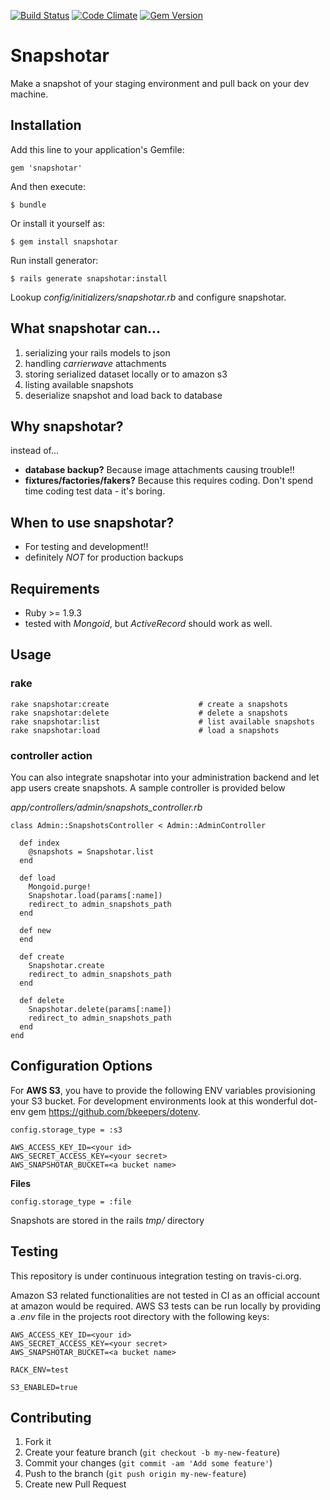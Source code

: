 [![Build Status](https://travis-ci.org/elchbenny/snapshotar.svg?branch=master)](https://travis-ci.org/elchbenny/snapshotar)
[![Code Climate](https://codeclimate.com/github/elchbenny/snapshotar.png)](https://codeclimate.com/github/elchbenny/snapshotar)
[![Gem Version](https://badge.fury.io/rb/snapshotar.svg)](http://badge.fury.io/rb/snapshotar)

# Snapshotar

Make a snapshot of your staging environment and pull back on your dev machine.

## Installation

Add this line to your application's Gemfile:

    gem 'snapshotar'

And then execute:

    $ bundle

Or install it yourself as:

    $ gem install snapshotar

Run install generator:

    $ rails generate snapshotar:install

Lookup *config/initializers/snapshotar.rb* and configure snapshotar.

## What snapshotar can...

1. serializing your rails models to json
2. handling *carrierwave* attachments
3. storing serialized dataset locally or to amazon s3
4. listing available snapshots
5. deserialize snapshot and load back to database

## Why snapshotar?

instead of...

- **database backup?** Because image attachments causing trouble!!
- **fixtures/factories/fakers?** Because this requires coding. Don't spend time coding test data - it's boring.

## When to use snapshotar?

- For testing and development!!
- definitely *NOT* for production backups

## Requirements

- Ruby >= 1.9.3
- tested with *Mongoid*, but *ActiveRecord* should work as well.

## Usage

### rake

    rake snapshotar:create                    # create a snapshots
    rake snapshotar:delete                    # delete a snapshots
    rake snapshotar:list                      # list available snapshots
    rake snapshotar:load                      # load a snapshots

### controller action

You can also integrate snapshotar into your administration backend and let app
users create snapshots. A sample controller is provided below

*app/controllers/admin/snapshots_controller.rb*

    class Admin::SnapshotsController < Admin::AdminController

      def index
        @snapshots = Snapshotar.list
      end

      def load
        Mongoid.purge!
        Snapshotar.load(params[:name])
        redirect_to admin_snapshots_path
      end

      def new
      end

      def create
        Snapshotar.create
        redirect_to admin_snapshots_path
      end

      def delete
        Snapshotar.delete(params[:name])
        redirect_to admin_snapshots_path
      end
    end


## Configuration Options

For **AWS S3**, you have to provide the following ENV variables provisioning your S3 bucket. For development environments look at this wonderful dot-env gem https://github.com/bkeepers/dotenv.

    config.storage_type = :s3

    AWS_ACCESS_KEY_ID=<your id>
    AWS_SECRET_ACCESS_KEY=<your secret>
    AWS_SNAPSHOTAR_BUCKET=<a bucket name>

**Files**

    config.storage_type = :file

Snapshots are stored in the rails *tmp/* directory

## Testing
This repository is under continuous integration testing on travis-ci.org.

Amazon S3 related functionalities are not tested in CI as an official account at
amazon would be required. AWS S3 tests can be run locally by providing a *.env* file
in the projects root directory with the following keys:

    AWS_ACCESS_KEY_ID=<your id>
    AWS_SECRET_ACCESS_KEY=<your secret>
    AWS_SNAPSHOTAR_BUCKET=<a bucket name>

    RACK_ENV=test

    S3_ENABLED=true

## Contributing

1. Fork it
2. Create your feature branch (`git checkout -b my-new-feature`)
3. Commit your changes (`git commit -am 'Add some feature'`)
4. Push to the branch (`git push origin my-new-feature`)
5. Create new Pull Request
